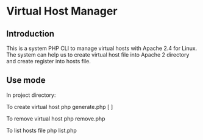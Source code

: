 Virtual Host Manager
=======================

Introduction
------------
This is a system PHP CLI to manage virtual hosts with Apache 2.4 for Linux. 
The system can help us to create virtual host file into Apache 2 directory 
and create register into hosts file.

Use mode
------------
In project directory:

To create virtual host
php generate.php <virtual host name> <project path name> [<ip> <port>] 

To remove virtual host
php remove.php <virtual host name> 

To list hosts file
php list.php
